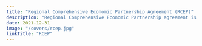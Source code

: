 ```yaml
---
title: "Regional Comprehensive Economic Partnership Agreement (RCEP)"
description: "Regional Comprehensive Economic Partnership agreement is by Indonesia"
date: 2021-12-31
image: "/covers/rcep.jpg"
linkTitle: "RCEP"
---
```


